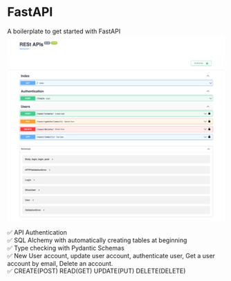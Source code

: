 # FastAPI
A boilerplate to get started with FastAPI
![FastAPI](https://raw.githubusercontent.com/vasantvohra/FastAPI/main/FastAPI.png "FastAPI")

:white_check_mark: API Authentication <br>
:white_check_mark: SQL Alchemy with automatically creating tables at beginning <br>
:white_check_mark: Type checking with Pydantic Schemas <br>
:white_check_mark: New User account, update user account, authenticate user, Get a user account by email, Delete an account. <br>
:white_check_mark: CREATE(POST) READ(GET) UPDATE(PUT) DELETE(DELETE)

